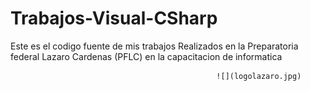 # Trabajos-Visual-CSharp
Este es el codigo fuente de mis trabajos Realizados en la Preparatoria federal Lazaro Cardenas (PFLC) en la capacitacion de informatica

                                                  ![](logolazaro.jpg)

